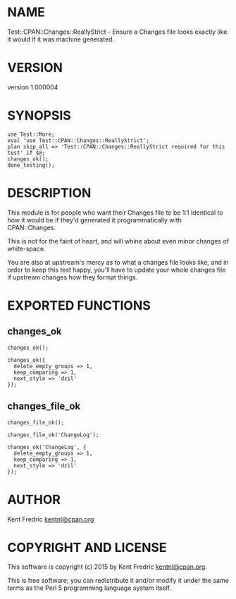 # NAME

Test::CPAN::Changes::ReallyStrict - Ensure a Changes file looks exactly like it would if it was machine generated.

# VERSION

version 1.000004

# SYNOPSIS

    use Test::More;
    eval 'use Test::CPAN::Changes::ReallyStrict';
    plan skip_all => 'Test::CPAN::Changes::ReallyStrict required for this test' if $@;
    changes_ok();
    done_testing();

# DESCRIPTION

This module is for people who want their Changes file to be 1:1 Identical to how it would be
if they'd generated it programmatically with CPAN::Changes.

This is not for the faint of heart, and will whine about even minor changes of white-space.

You are also at upstream's mercy as to what a changes file looks like, and in order to keep this test
happy, you'll have to update your whole changes file if upstream changes how they format things.

# EXPORTED FUNCTIONS

## changes\_ok

    changes_ok();

    changes_ok({
      delete_empty_groups => 1,
      keep_comparing => 1,
      next_style => 'dzil'
    });

## changes\_file\_ok

    changes_file_ok();

    changes_file_ok('ChangeLog');

    changes_ok('ChangeLog', {
      delete_empty_groups => 1,
      keep_comparing => 1,
      next_style => 'dzil'
    });

# AUTHOR

Kent Fredric <kentnl@cpan.org>

# COPYRIGHT AND LICENSE

This software is copyright (c) 2015 by Kent Fredric <kentnl@cpan.org>.

This is free software; you can redistribute it and/or modify it under
the same terms as the Perl 5 programming language system itself.
